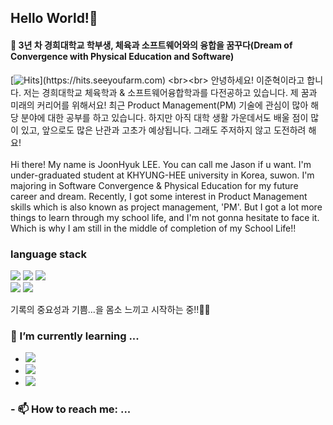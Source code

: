 ## Hello World!👋 

<h4>🚀 3년 차 경희대학교 학부생, 체육과 소프트웨어와의 융합을 꿈꾸다(Dream of Convergence with Physical Education and Software) </h4>

[![Hits](https://hits.seeyoufarm.com/api/count/incr/badge.svg?url=https%3A%2F%2Fgithub.com%2Fleejoon2067&count_bg=%2[![Hits](https://hits.seeyoufarm.com/api/count/incr/badge.svg?url=https%3A%2F%2Fgithub.com%2Fleejoon2067&count_bg=%233D71C8&title_bg=%23555555&icon=pinboard.svg&icon_color=%23E7E7E7&title=hit%21&edge_flat=false)](https://github.com/leejoon2067)33D71C8&title_bg=%23555555&icon=pinboard.svg&icon_color=%23E7E7E7&title=hit%21&edge_flat=false)](https://hits.seeyoufarm.com) <br><br>
 안녕하세요! 이준혁이라고 합니다. 저는 경희대학교 체육학과 & 소프트웨어융합학과를 다전공하고 있습니다. 제 꿈과 미래의 커리어를 위해서요! 최근 Product Management(PM) 기술에 관심이 많아 해당 분야에 대한 공부를 
하고 있습니다. 하지만 아직 대학 생활 가운데서도 배울 점이 많이 있고, 앞으로도 많은 난관과 고초가 예상됩니다. 그래도 주저하지 않고 도전하려 해요! <br><br>
 Hi there! My name is JoonHyuk LEE. You can call me Jason if u want. I'm under-graduated student at KHYUNG-HEE university in Korea, suwon. I'm majoring in Software Convergence & Physical Education for my future career and dream. Recently, I got some interest in Product Management skills which is also known as project management, 'PM'. But I got a lot more things to learn through my school life, and I'm not gonna hesitate to face it. Which is why I am still in the middle of completion of my School Life!!

### language stack

<img src="https://img.shields.io/badge/Python-3766AB?style=flat-square&logo=Python&logoColor=white"/> <img src="https://img.shields.io/badge/c++-%2300599C.svg?style=for-the-badge&logo=c%2B%2B&logoColor=white"/> <img src="https://img.shields.io/badge/dart-%230175C2.svg?style=for-the-badge&logo=dart&logoColor=white"/> <br>
<img src="https://img.shields.io/badge/Visual%20Studio%20Code-0078d7.svg?style=for-the-badge&logo=visual-studio-code&logoColor=white"/>
<img src="https://img.shields.io/badge/Kaggle-035a7d?style=for-the-badge&logo=kaggle&logoColor=white"/> <br>


기록의 중요성과 기쁨...을 몸소 느끼고 시작하는 중!!👩‍🚀
</p>

### 🌱 I’m currently learning ...
- <img src ="https://img.shields.io/badge/dart-%230175C2.svg?style=for-the-badge&logo=dart&logoColor=white"/> <br>
- <img src ="https://img.shields.io/badge/flutter-%230175C2.svg?style=for-the-badge&logo=flutter&logoColor=white"/>
- <img src="https://img.shields.io/badge/Python-3766AB?style=flat-square&logo=Python&logoColor=white"/>


### - 📫 How to reach me: ...

<!--
**leejoon2067/leejoon2067** is a ✨ _special_ ✨ repository because its `README.md` (this file) appears on your GitHub profile.
<a href="[https://jhklee-coder.tistory.com/]" target="(https://jhklee-coder.tistory.com/)"><img src="https://img.shields.io/badge/[Tistory]-[000000]?style=flat-square&logo=[Tistory]&logoColor=white"/></a> <br>
<a href="[https://www.instagram.com/jhk_01_22/]" target="https://www.instagram.com/jhk_01_22/"><img src="https://img.shields.io/badge/[Instagram]-[000000]?style=flat-square&logo=[Tistory]&logoColor=white"/></a>
Here are some ideas to get you started:

- 🔭 I’m currently working on ...
- 🌱 I’m currently learning ...
- 👯 I’m looking to collaborate on ...
- 🤔 I’m looking for help with ...
- 💬 Ask me about ...
- 📫 How to reach me: ...
- 😄 Pronouns: ...
- ⚡ Fun fact: ...
-->
